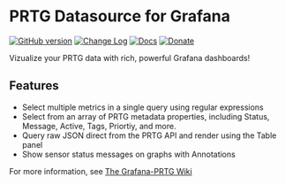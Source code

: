 # PRTG Datasource for Grafana

[![GitHub version](https://badge.fury.io/gh/neuralfraud%2Fgrafana-prtg.svg)](https://badge.fury.io/gh/neuralfraud%2Fgrafana-prtg)
[![Change Log](https://img.shields.io/badge/change-log-blue.svg?style=flat)](https://github.com/neuralfraud/grafana-prtg/blob/master/CHANGELOG.md)
[![Docs](https://img.shields.io/badge/docs-latest-red.svg?style=flat)](https://github.com/neuralfraud/grafana-prtg/wiki)
[![Donate](https://img.shields.io/badge/donate-paypal-2c9eda.svg?style=flat&colorA=0b3684)](https://paypal.me/jaylashua/10)

Vizualize your PRTG data with rich, powerful Grafana dashboards!

## Features

- Select multiple metrics in a single query using regular expressions
- Select from an array of PRTG metadata properties, including Status, Message, Active, Tags, Priortiy, and more.
- Query raw JSON direct from the PRTG API and render using the Table panel
- Show sensor status messages on graphs with Annotations

For more information, see [The Grafana-PRTG Wiki](https://github.com/neuralfraud/grafana-prtg/wiki)